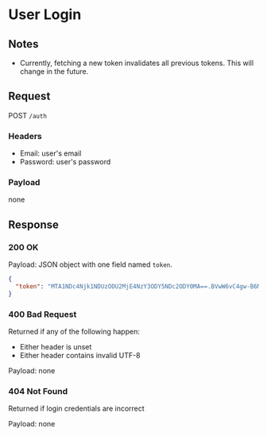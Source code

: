 # User Login
## Notes
* Currently, fetching a new token invalidates all previous tokens. This will change in the future.

## Request
POST `/auth`
### Headers
* Email: user's email
* Password: user's password

### Payload
none

## Response
### 200 OK
Payload: JSON object with one field named `token`.
```json
{
  "token": "MTA1NDc4Njk1NDUzODU2MjE4NzY3ODY5NDc2ODY0MA==.BVwW6vC4gw-B6MVJGqqaaGWIw1saNFvEOH7cSLbcmJb53lv-wv4mUHKlpy_c0PiJeXbR57dqMy77iv8a5VZd1g=="
}
```

### 400 Bad Request
Returned if any of the following happen:
* Either header is unset
* Either header contains invalid UTF-8

Payload: none

### 404 Not Found
Returned if login credentials are incorrect

Payload: none
